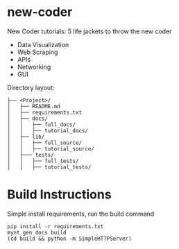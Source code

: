 new-coder
=========

New Coder tutorials: 5 life jackets to throw the new coder

* Data Visualization
* Web Scraping
* APIs
* Networking
* GUI

Directory layout:

	├── <Project>/
	│   ├── README.md
	│   ├── requirements.txt
	│   ├── docs/
	│   │   ├── full_docs/
	│   │   ├── tutorial_docs/
	│   ├── lib/
	│   │   ├── full_source/
	│   │   ├── tutorial_source/
	│   ├─── tests/
	│   │   ├── full_tests/
	│   │   ├── tutorial_tests/

Build Instructions
==================

Simple install requirements, run the build command

    pip install -r requirements.txt
    mynt gen docs build
    (cd build && python -m SimpleHTTPServer)


